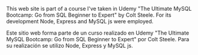 This web site is part of a course I've taken in Udemy "The Ultimate MySQL Bootcamp: Go from SQL Beginner to Expert" by Colt Steele. For its development Node, Express and MySQL js were employed.

Este sitio web forma parte de un curso realizado en Udemy "The Ultimate MySQL Bootcamp: Go from SQL Beginner to Expert" por Colt Steele. Para su realización se utilizo Node, Express y MySQL js.

